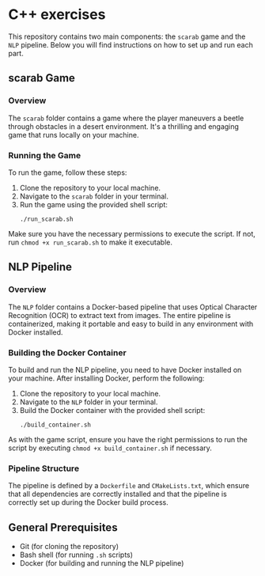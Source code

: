 # C++ exercises

This repository contains two main components: the `scarab` game and the `NLP` pipeline. Below you will find instructions on how to set up and run each part.

## scarab Game

### Overview
The `scarab` folder contains a game where the player maneuvers a beetle through obstacles in a desert environment. It's a thrilling and engaging game that runs locally on your machine.

### Running the Game
To run the game, follow these steps:

1. Clone the repository to your local machine.
2. Navigate to the `scarab` folder in your terminal.
3. Run the game using the provided shell script:
    ```
    ./run_scarab.sh
    ```
Make sure you have the necessary permissions to execute the script. If not, run `chmod +x run_scarab.sh` to make it executable.

## NLP Pipeline

### Overview
The `NLP` folder contains a Docker-based pipeline that uses Optical Character Recognition (OCR) to extract text from images. The entire pipeline is containerized, making it portable and easy to build in any environment with Docker installed.

### Building the Docker Container
To build and run the NLP pipeline, you need to have Docker installed on your machine. After installing Docker, perform the following:

1. Clone the repository to your local machine.
2. Navigate to the `NLP` folder in your terminal.
3. Build the Docker container with the provided shell script:
    ```
    ./build_container.sh
    ```
As with the game script, ensure you have the right permissions to run the script by executing `chmod +x build_container.sh` if necessary.

### Pipeline Structure
The pipeline is defined by a `Dockerfile` and `CMakeLists.txt`, which ensure that all dependencies are correctly installed and that the pipeline is correctly set up during the Docker build process.

## General Prerequisites
- Git (for cloning the repository)
- Bash shell (for running `.sh` scripts)
- Docker (for building and running the NLP pipeline)
